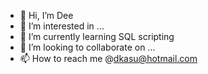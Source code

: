 - 👋 Hi, I’m Dee
- 👀 I’m interested in ...
- 🌱 I’m currently learning SQL scripting
- 💞️ I’m looking to collaborate on ...
- 📫 How to reach me @dkasu@hotmail.com 

<!---
dkasu1/dkasu1 is a ✨ special ✨ repository because its `README.md` (this file) appears on your GitHub profile.
You can click the Preview link to take a look at your changes.
--->
